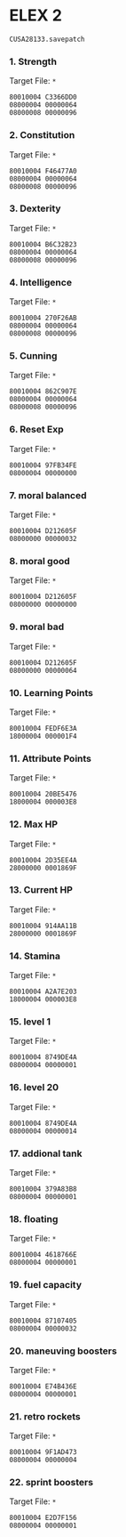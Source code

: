 # ELEX 2 

`CUSA28133.savepatch`

### 1. Strength

Target File: `*`

```
80010004 C3366DD0
08000004 00000064
08000008 00000096
```

### 2. Constitution

Target File: `*`

```
80010004 F46477A0
08000004 00000064
08000008 00000096
```

### 3. Dexterity

Target File: `*`

```
80010004 B6C32B23
08000004 00000064
08000008 00000096
```

### 4. Intelligence

Target File: `*`

```
80010004 270F26AB
08000004 00000064
08000008 00000096
```

### 5. Cunning

Target File: `*`

```
80010004 862C907E
08000004 00000064
08000008 00000096
```

### 6. Reset Exp

Target File: `*`

```
80010004 97FB34FE
08000004 00000000
```

### 7. moral balanced

Target File: `*`

```
80010004 D212605F
08000000 00000032
```

### 8. moral good

Target File: `*`

```
80010004 D212605F
08000000 00000000
```

### 9. moral bad

Target File: `*`

```
80010004 D212605F
08000000 00000064
```

### 10. Learning Points

Target File: `*`

```
80010004 FEDF6E3A
18000004 000001F4
```

### 11. Attribute Points

Target File: `*`

```
80010004 20BE5476
18000004 000003E8
```

### 12. Max HP

Target File: `*`

```
80010004 2D35EE4A
28000000 0001869F
```

### 13. Current HP

Target File: `*`

```
80010004 914AA11B
28000000 0001869F
```

### 14. Stamina

Target File: `*`

```
80010004 A2A7E203
18000004 000003E8
```

### 15. level 1

Target File: `*`

```
80010004 8749DE4A
08000004 00000001
```

### 16. level 20

Target File: `*`

```
80010004 8749DE4A
08000004 00000014
```

### 17. addional tank

Target File: `*`

```
80010004 379A83B8
08000004 00000001
```

### 18. floating

Target File: `*`

```
80010004 4618766E
08000004 00000001
```

### 19. fuel capacity

Target File: `*`

```
80010004 87107405
08000004 00000032
```

### 20. maneuving boosters

Target File: `*`

```
80010004 E74B436E
08000004 00000001
```

### 21. retro rockets

Target File: `*`

```
80010004 9F1AD473
08000004 00000004
```

### 22. sprint boosters

Target File: `*`

```
80010004 E2D7F156
08000004 00000001
```

